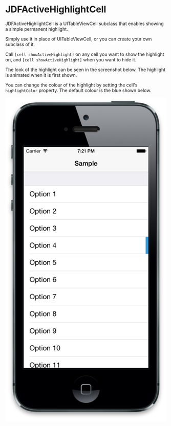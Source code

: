 JDFActiveHighlightCell
======================

JDFActiveHighlightCell is a UITableViewCell subclass that enables showing a simple permanent highlight.

Simply use it in place of UITableViewCell, or you can create your own subclass of it.

Call `[cell showActiveHighlight]` on any cell you want to show the highlight on, and `[cell showActiveHighlight]` when you want to hide it.

The look of the highlight can be seen in the screenshot below. The highlight is animated when it is first shown.

You can change the colour of the highlight by setting the cell's `highlightColor` property. The default colour is the blue shown below.

![](Screenshots/Screenshot1.png)
